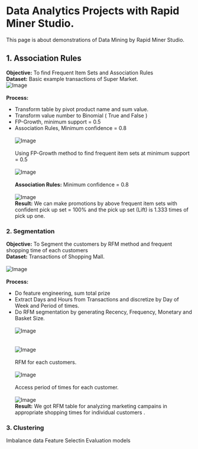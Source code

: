 # Data Analytics Projects with Rapid Miner Studio.
This page is about demonstrations of Data Mining by Rapid Miner Studio.<br />
## 1. Association Rules
**Objective:** To find Frequent Item Sets and Association Rules<br />
**Dataset:** Basic example transactions of Super Market.<br />
![Image](https://github.com/Pakkawatk/portfolio/blob/gh-pages/img/rap_asso1.PNG?raw=true)<br /><br />
**Process:**
- Transform table by pivot product name and sum value.<br />
- Transform value number to Binomial ( True and False )<br />
- FP-Growth, minimum support = 0.5<br />
- Association Rules, Minimum confidence = 0.8<br />
<br />![Image](https://github.com/Pakkawatk/portfolio/blob/gh-pages/img/rap_asso2.PNG?raw=true)<br /><br />
Using FP-Growth method to find frequent item sets at minimum support = 0.5<br />
<br />![Image](https://github.com/Pakkawatk/portfolio/blob/gh-pages/img/rap_asso3.PNG?raw=true)<br /><br />
**Association Rules:** Minimum confidence = 0.8<br /> 
<br />![Image](https://github.com/Pakkawatk/portfolio/blob/gh-pages/img/rap_asso4.PNG?raw=true)<br />
**Result:** We can make promotions by above frequent item sets with confident pick up set = 100% and the pick up set (Lift) is 1.333 times of pick up one. <br />

### 2. Segmentation

**Objective:** To Segment the customers by RFM method and frequent shopping time of each customers<br />
**Dataset:** Transactions of Shopping Mall.<br />
<br />![Image](https://github.com/Pakkawatk/portfolio/blob/gh-pages/img/rap_rfm1.PNG?raw=true)<br /><br />
**Process:**
- Do feature engineering, sum total prize<br />
- Extract Days and Hours from Transactions and discretize by Day of Week and Period of times.<br />
- Do RFM segmentation by generating Recency, Frequency, Monetary and Basket Size.<br />
<br />![Image](https://github.com/Pakkawatk/portfolio/blob/gh-pages/img/rap_rfm2.PNG?raw=true)<br /><br />
<br />![Image](https://github.com/Pakkawatk/portfolio/blob/gh-pages/img/rap_rfm2_1.PNG?raw=true)<br /><br />
RFM for each customers.<br />
<br />![Image](https://github.com/Pakkawatk/portfolio/blob/gh-pages/img/rap_rfm3.PNG?raw=true)<br /><br />
Access period of times for each customer.<br />
<br />![Image](https://github.com/Pakkawatk/portfolio/blob/gh-pages/img/rap_rfm4.PNG?raw=true)<br />
**Result:** We got RFM table for analyzing marketing campains in appropriate shopping times for individual customers .<br />

### 3. Clustering

Imbalance data
Feature Selectin
Evaluation models
